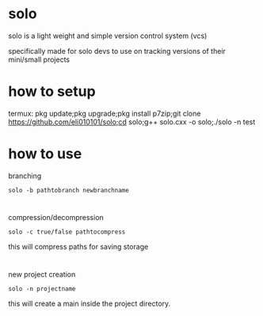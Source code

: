 # solo 
solo is a light weight and simple version control system (vcs)

specifically made for solo devs to use on tracking versions of their mini/small projects 

# how to setup 
termux: pkg update;pkg upgrade;pkg install p7zip;git clone https://github.com/eli010101/solo;cd solo;g++ solo.cxx -o solo;./solo -n test

# how to use 

branching 
````
solo -b pathtobranch newbranchname
````
#
compression/decompression
```
solo -c true/false pathtocompress
```
this will compress paths for saving storage 
#
new project creation 
```
solo -n projectname
```
this will create a main inside the project directory.

